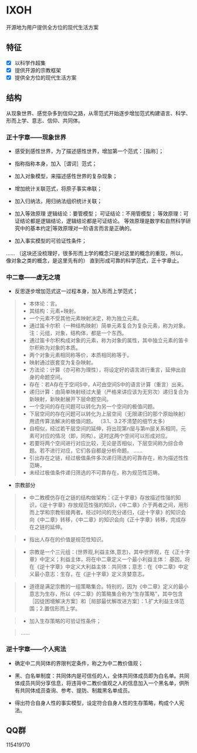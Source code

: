 # IXOH

开源地为用户提供全方位的现代生活方案

## 特征

- [x] 以科学作超集
- [x] 提供开源的宗教框架
- [x] 提供全方位的现代生活方案

## 结构

从现象世界、感觉杂多到信仰之路，从零范式开始逐步增加范式构建语言、科学、形而上学、意志、信仰、共同体。

### 正十字章——现象世界

* 感受到感性世界，为了描述感性世界，增加第一个范式：［指称］；

* 指称指称本身，加入［谓词］范式；

* 加入对象模型，来描述感性世界的复杂现象；

* 增加统计关联范式，将原子事实串联；

* 加入归纳法，用归纳法组织统计关联；

* 加入等效原理
    逻辑结论：要管模型；
    可证结论：不用管模型；
    等效原理：可证结论都是逻辑结论，逻辑结论都是可证结论。
    等效原理是数学和自然科学研究中的基本约定|等效原理对一阶语言而言是正确的。

* 加入事实模型的可验证性条件；

……
（这块还没梳理好，很多形而上学的概念只是对这里的概念的重现，所以，像对象之类的概念，是这里先有的）
直到形成可靠的科学范式，正十字章止。

### 中二章——虚无之境

* 反思逐步增加范式这一过程本身，加入形而上学范式；

> * 本体论：言。
> * 其结构：元素+映射。
> * 一个元素不受其他元素映射决定，称为独立元素。
> * 通过笛卡尔积（一种结构映射）简单元素复合为复杂元素，称为对象。 注：元组，对象，结构体，都是一个东西。
> * 通过笛卡尔积构成对象的元素，称为对象的属性，其中独立元素的笛卡尔积称为对象的本质。
> * 两个对象元素相同称等价，本质相同称等于。
> * 映射通过嵌套变为复杂映射。 
> * 方法论：计算（亦可称为理性），将设定好的语言进行重言，延伸出自身的命题空间。
> * 存在：若A存在于空间S中，A可由空间S中的语言计算（重言）出来。
> * 递归计算：由简单映射经过大量（严格来讲应该为无穷次）递归复合为新映射，新映射展开下层命题空间。
> * 一个空间的存在问题可以转化为另一个空间的极值问题。
> * 下层空间的存在问题可以转化为上层空间（无限递归的那个原始映射）用遗传算法解决的极值问题。
（3.1、3.2不清楚的细节太多）
> * 自相似，经过若干层空间的延伸，将出现第n层与第m层关系相同，元素可对应的情况（即，同构）。这时这两个空间可以形成对应。
> * 若要将两个空间进行对应比较，无论是否相似，下层空间称为综合命题。若不进行对应，它们各自都是分析命题。
> ……
> * 引出存在之链，经过极值条件多次递归筛选的可靠存在，称为描述性性范畴，
> * 未经过极值条件递归筛选的不可靠存在，称为规范性范畴。


* 宗教部分


> * 中二教模仿存在之链的结构做架构：《正十字章》存放描述性强的知识，《逆十字章》存放规范性强的知识，《中二章》介于两者之间，用形而上学和宗教衔接两者。经过时间的充分递归，《逆十字章》的知识会向《中二章》转移，《中二章》的知识会向《正十字章》转移，完成存在之链的延伸。

> * 指出人存在的价值是规范性知识。

> * 宗教是一个三元组：(世界观,利益主体,意志)，其中世界观，在《正十字章》中定义；利益主体，将在中二章定义一个最小利益主体：
基因，将在《逆十字章》中定义大利益主体：共同体；意志：在《中二章》中定义最小意志：生存，在《逆十字章》定义贪婪意志。

> * 道德是满足宗教的一组策略集合。特别的，因为《中二章》定义的最小意志为生存，所以《中二章》的策略集合称为“生存策略”，其中包含［囚徒困境解决方案］和［局部最优解改进方案］：1.扩大利益主体范围；2.置信形而上学。

> * 加入生存策略的可验证性条件；

> ……


### 逆十字章——个人宪法

* 确定中二共同体的界限判定条件，称之为中二教价值观；

* 黑、白名单制度：共同体内是可信任的人，全体共同体成员即为白名单。共同体成员共同分享信息，将违背中二教价值观之人的信息加入一个黑名单，供所有共同体成员查询、参考、提防、制裁黑名单成员。

* 得出符合自身人性的事实模型，设定符合自身人性的生存策略，构成个人宪法。

## QQ群

115419170
